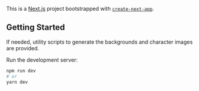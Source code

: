 This is a [Next.js](https://nextjs.org/) project bootstrapped with [`create-next-app`](https://github.com/vercel/next.js/tree/canary/packages/create-next-app).

## Getting Started

If needed, utility scripts to generate the backgrounds and character images are provided.

Run the development server:

```bash
npm run dev
# or
yarn dev
```
